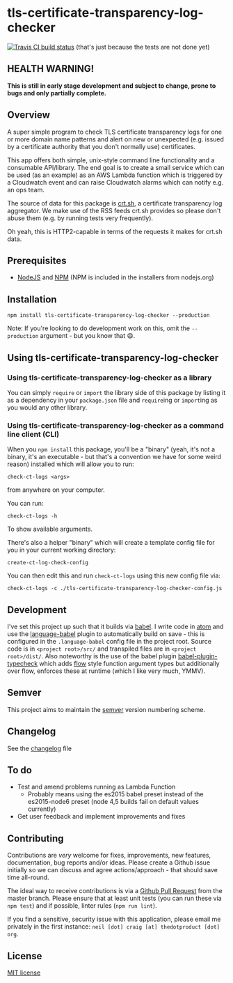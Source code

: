 # tls-certificate-transparency-log-checker

[![Travis CI build status](https://travis-ci.org/neilstuartcraig/tls-certificate-transparency-log-checker.svg)](https://travis-ci.org/neilstuartcraig/tls-certificate-transparency-log-checker) (that's just because the tests are not done yet)

## HEALTH WARNING!
**This is still in early stage development and subject to change, prone to bugs and only partially complete.**

## Overview
A super simple program to check TLS certificate transparency logs for one or more domain name patterns and alert on new or unexpected (e.g. issued by a certificate authority that you don't normally use) certificates.

This app offers both simple, unix-style command line functionality and a consumable API/library. The end goal is to create a small service which can be used (as an example) as an AWS Lambda function which is triggered by a Cloudwatch event and can raise Cloudwatch alarms which can notify e.g. an ops team.

The source of data for this package is [crt.sh](https://crt.sh), a certificate transparency log aggregator. We make use of the RSS feeds crt.sh provides so please don't abuse them (e.g. by running tests very frequently).

Oh yeah, this is HTTP2-capable in terms of the requests it makes for crt.sh data.


## Prerequisites

* [NodeJS](https://nodejs.org/) and [NPM](https://www.npmjs.com/) (NPM is included in the installers from nodejs.org)


## Installation

```
npm install tls-certificate-transparency-log-checker --production
```

Note: If you're looking to do development work on this, omit the `--production` argument - but you know that :smile:.

## Using tls-certificate-transparency-log-checker

### Using tls-certificate-transparency-log-checker as a library
You can simply `require` or `import` the library side of this package by listing it as a dependency in your `package.json` file and `require`ing or `import`ing as you would any other library.

### Using tls-certificate-transparency-log-checker as a command line client (CLI)
When you `npm install` this package, you'll be a "binary" (yeah, it's not a binary, it's an executable - but that's a convention we have for some weird reason) installed which will allow you to run:

```
check-ct-logs <args>
```

from anywhere on your computer.

You can run:

```
check-ct-logs -h
```

To show available arguments.

There's also a helper "binary" which will create a template config file for you in your current working directory:

```
create-ct-log-check-config
```

You can then edit this and run `check-ct-logs` using this new config file via:

```
check-ct-logs -c ./tls-certificate-transparency-log-checker-config.js
```


## Development
I've set this project up such that it builds via [babel](https://babeljs.io/). I write code in [atom](https://atom.io/) and use the [language-babel](https://atom.io/packages/language-babel) plugin to automatically build on save - this is configured in the `.language-babel` config file in the project root. Source code is in `<project root>/src/` and transpiled files are in `<project root>/dist/`. Also noteworthy is the use of the babel plugin [babel-plugin-typecheck](https://github.com/codemix/babel-plugin-typecheck) which adds [flow](https://flowtype.org/) style function argument types but additionally over flow, enforces these at runtime (which I like very much, YMMV).


## Semver
This project aims to maintain the [semver](http://semver.org/) version numbering scheme.


## Changelog
See the [changelog](./changelog.md) file


## To do
* Test and amend problems running as Lambda Function
    * Probably means using the es2015 babel preset instead of the es2015-node6 preset (node 4,5 builds fail on default values currently)
* Get user feedback and implement improvements and fixes


## Contributing
Contributions are *very* welcome for fixes, improvements, new features, documentation, bug reports and/or ideas. Please create a Github issue initially so we can discuss and agree actions/approach - that should save time all-round.

The ideal way to receive contributions is via a [Github Pull Request](https://help.github.com/articles/using-pull-requests/) from the master branch. Please ensure that at least unit tests (you can run these via `npm test`) and if possible, linter rules (`npm run lint`).

If you find a sensitive, security issue with this application, please email me privately in the first instance: `neil [dot] craig [at] thedotproduct [dot] org`.


## License
[MIT license](./license.md)
